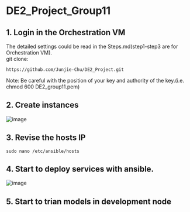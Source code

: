 # DE2_Project_Group11

## 1. Login in the Orchestration VM
The detailed settings could be read in the Steps.md(step1-step3 are for Orchestration VM).  
git clone:  
```
https://github.com/Junjie-Chu/DE2_Project.git
```
Note: Be careful with the position of your key and authority of the key.(i.e. chmod 600 DE2_group11.pem)  

## 2. Create instances
![image](https://user-images.githubusercontent.com/53885509/119945734-6c85bb00-bfc8-11eb-9dee-c310e4776e7c.png)

## 3. Revise the hosts IP

```
sudo nano /etc/ansible/hosts
```

## 4. Start to deploy services with ansible.
![image](https://user-images.githubusercontent.com/53885509/119966894-5b47a900-bfde-11eb-9e55-6780081dec6c.png)

## 5. Start to trian models in development node
